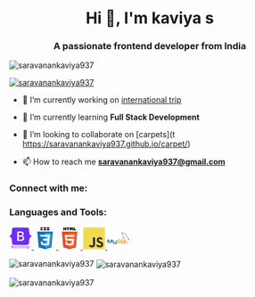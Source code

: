 <h1 align="center">Hi 👋, I'm kaviya s</h1>
<h3 align="center">A passionate frontend developer from India</h3>

<p align="left"> <img src="https://komarev.com/ghpvc/?username=saravanankaviya937&label=Profile%20views&color=0e75b6&style=flat" alt="saravanankaviya937" /> </p>

<p align="left"> <a href="https://github.com/ryo-ma/github-profile-trophy"><img src="https://github-profile-trophy.vercel.app/?username=saravanankaviya937" alt="saravanankaviya937" /></a> </p>

- 🔭 I’m currently working on [international trip](https://saravanankaviya937.github.io/trip5/)

- 🌱 I’m currently learning **Full Stack Development**

- 👯 I’m looking to collaborate on [carpets](t https://saravanankaviya937.github.io/carpet/)

- 📫 How to reach me **saravanankaviya937@gmail.com**

<h3 align="left">Connect with me:</h3>
<p align="left">
</p>

<h3 align="left">Languages and Tools:</h3>
<p align="left"> <a href="https://getbootstrap.com" target="_blank" rel="noreferrer"> <img src="https://raw.githubusercontent.com/devicons/devicon/master/icons/bootstrap/bootstrap-plain-wordmark.svg" alt="bootstrap" width="40" height="40"/> </a> <a href="https://www.w3schools.com/css/" target="_blank" rel="noreferrer"> <img src="https://raw.githubusercontent.com/devicons/devicon/master/icons/css3/css3-original-wordmark.svg" alt="css3" width="40" height="40"/> </a> <a href="https://www.w3.org/html/" target="_blank" rel="noreferrer"> <img src="https://raw.githubusercontent.com/devicons/devicon/master/icons/html5/html5-original-wordmark.svg" alt="html5" width="40" height="40"/> </a> <a href="https://developer.mozilla.org/en-US/docs/Web/JavaScript" target="_blank" rel="noreferrer"> <img src="https://raw.githubusercontent.com/devicons/devicon/master/icons/javascript/javascript-original.svg" alt="javascript" width="40" height="40"/> </a> <a href="https://www.mysql.com/" target="_blank" rel="noreferrer"> <img src="https://raw.githubusercontent.com/devicons/devicon/master/icons/mysql/mysql-original-wordmark.svg" alt="mysql" width="40" height="40"/> </a> </p>

<p><img align="left" src="https://github-readme-stats.vercel.app/api/top-langs?username=saravanankaviya937&show_icons=true&locale=en&layout=compact" alt="saravanankaviya937" /></p>

<p>&nbsp;<img align="center" src="https://github-readme-stats.vercel.app/api?username=saravanankaviya937&show_icons=true&locale=en" alt="saravanankaviya937" /></p>

<p><img align="center" src="https://github-readme-streak-stats.herokuapp.com/?user=saravanankaviya937&" alt="saravanankaviya937" /></p>

